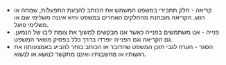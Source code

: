 - קריאה - חלק תחבירי במשפט המשמש את הכותב להבעת התפעלות, שמחה או רגש. הקריאה מובחנת מהחלקים האחרים במשפט והיא איננה משלימי שם או משלימי פועל.
- פנייה - אנו משתמשים בפנייה כאשר אנו מבקשים למשוך את צומת ליבו של הנמען. גם הקריאה וגם הפנייה יופרדו בדרך כלל בפסיק משאר המשפט.
- הסגר - הערה לגבי תוכן המשפט שהדובר או הכותב בוחר להביע באמצעותה את רגשותיו או מחשבותיו ואיננו מתקשר לנושא או לנשוא.